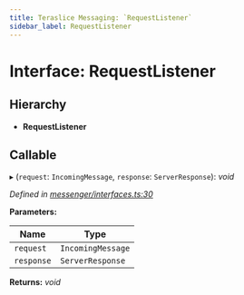 ```yaml
---
title: Teraslice Messaging: `RequestListener`
sidebar_label: RequestListener
---
```


# Interface: RequestListener

## Hierarchy

* **RequestListener**

## Callable

▸ (`request`: `IncomingMessage`, `response`: `ServerResponse`): *void*

*Defined in [messenger/interfaces.ts:30](https://github.com/terascope/teraslice/blob/fd211a8bb/packages/teraslice-messaging/src/messenger/interfaces.ts#L30)*

**Parameters:**

Name | Type |
------ | ------ |
`request` | `IncomingMessage` |
`response` | `ServerResponse` |

**Returns:** *void*
